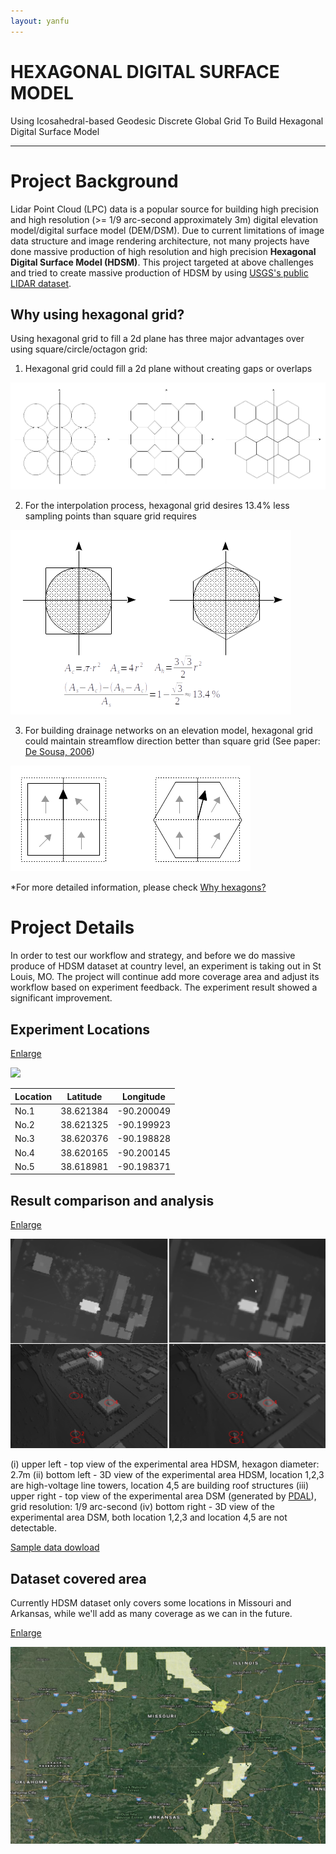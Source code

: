 ```yaml
---
layout: yanfu
---
```


# [](#header-1)HEXAGONAL DIGITAL SURFACE MODEL

Using Icosahedral-based Geodesic Discrete Global Grid To Build Hexagonal Digital Surface Model

---
# [](#header-2)Project Background

Lidar Point Cloud (LPC) data is a popular source for building high precision and high resolution (>= 1/9 arc-second approximately 3m) 
digital elevation model/digital surface model (DEM/DSM). Due to current limitations of image data structure and image rendering architecture, 
not many projects have done massive production of high resolution and high precision **Hexagonal Digital Surface Model (HDSM)**. 
This project targeted at above challenges and tried to create massive production of HDSM by using 
[USGS's public LIDAR dataset](https://www.sciencebase.gov/catalog/item/4f70ab64e4b058caae3f8def).

## [](#header-3)Why using hexagonal grid?

Using hexagonal grid to fill a 2d plane has three major advantages over using square/circle/octagon grid: 

1. Hexagonal grid could fill a 2d plane without creating gaps or overlaps  

![](../images/s1_adv_01.png)

2. For the interpolation process, hexagonal grid desires 13.4% less sampling points than square grid requires  

![](../images/s1_adv_02.png)

3. For building drainage networks on an elevation model, hexagonal grid could maintain streamflow direction better than square grid 
(See paper: [De Sousa, 2006](http://citeseerx.ist.psu.edu/viewdoc/download?doi=10.1.1.485.7483&rep=rep1&type=pdf))  

![](../images/s1_adv_03.png)

*For more detailed information, please check [Why hexagons?](https://pro.arcgis.com/en/pro-app/tool-reference/spatial-statistics/h-whyhexagons.htm)

# [](#header-2)Project Details

In order to test our workflow and strategy, and before we do massive produce of HDSM dataset at country level, 
an experiment is taking out in St Louis, MO. The project will continue add more coverage area and 
adjust its workflow based on experiment feedback. The experiment result showed a significant improvement.

## [](#header-3)Experiment Locations

[Enlarge](../images/s2_aoi_01.png)

![](../images/s2_aoi_01.png)

| Location | Latitude  | Longitude  |
|----------|-----------|------------|
| No.1     | 38.621384 | -90.200049 |
| No.2     | 38.621325 | -90.199923 |
| No.3     | 38.620376 | -90.198828 |
| No.4     | 38.620165 | -90.200145 |
| No.5     | 38.618981 | -90.198371 |

## [](#header-3)Result comparison and analysis

[Enlarge](../images/s2_aoi_01_hexagon_vs_grid.png) 

![](../images/s2_aoi_01_hexagon_vs_grid.png)

(i) upper left - top view of the experimental area HDSM, hexagon diameter: 2.7m
(ii) bottom left - 3D view of the experimental area HDSM, location 1,2,3 are high-voltage line towers, 
location 4,5 are building roof structures
(iii) upper right - top view of the experimental area DSM (generated by [PDAL](https://pdal.io/)), grid resolution: 1/9 arc-second 
(iv) bottom right - 3D view of the experimental area DSM, both location 1,2,3 and location 4,5 are not detectable. 
  
[Sample data dowload](../demo/USGS_LPC_MO_StLouis_2017_7433_4277_LAS_2018.tif) 

## [](#header-3)Dataset covered area

Currently HDSM dataset only covers some locations in Missouri and Arkansas, while we'll add as many coverage as we can in the future. 

[Enlarge](../images/s2_coverage_01.png)

![](../images/s2_coverage_01.png)